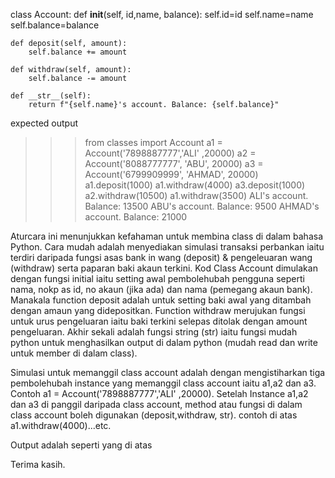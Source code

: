 class Account:
    def __init__(self, id,name, balance):
        self.id=id
        self.name=name
        self.balance=balance
       
    def deposit(self, amount):
        self.balance += amount

    def withdraw(self, amount):
        self.balance -= amount

    def __str__(self):
        return f"{self.name}'s account. Balance: {self.balance}"


expected output

>>> from classes import Account
>>> a1 = Account('7898887777','ALI' ,20000)
>>> a2 = Account('8088777777',  'ABU', 20000)
>>> a3 = Account('6799909999',  'AHMAD', 20000)
>>> a1.deposit(1000)
>>> a1.withdraw(4000)
>>> a3.deposit(1000)
>>> a2.withdraw(10500)
>>> a1.withdraw(3500)
>>> ALI's account. Balance: 13500
>>> ABU's account. Balance: 9500
>>> AHMAD's account. Balance: 21000

Aturcara ini menunjukkan kefahaman untuk membina class di dalam bahasa Python. Cara mudah adalah menyediakan simulasi transaksi perbankan iaitu terdiri daripada fungsi asas bank in wang (deposit) & pengeleuaran wang (withdraw) serta paparan baki akaun terkini. Kod Class Account dimulakan dengan fungsi initial iaitu setting awal pembolehubah pengguna seperti nama, nokp as id, no akaun (jika ada) dan nama (pemegang akaun bank). Manakala function deposit adalah untuk setting baki awal yang ditambah dengan amaun yang didepositkan. Function withdraw merujukan fungsi untuk urus pengeluaran iaitu baki terkini selepas ditolak dengan amount pengeluaran.  Akhir sekali adalah fungsi string (str) iaitu fungsi mudah python untuk menghasilkan output di dalam python (mudah read dan write untuk member di dalam class).

Simulasi untuk memanggil class account adalah dengan  mengistiharkan tiga pembolehubah instance yang memanggil class account iaitu a1,a2 dan a3. Contoh a1 = Account('7898887777','ALI' ,20000). Setelah Instance a1,a2 dan a3 di panggil daripada class account, method atau fungsi di dalam class account boleh digunakan (deposit,withdraw, str). contoh di atas a1.withdraw(4000)...etc.

Output adalah seperti yang di atas

Terima kasih.
